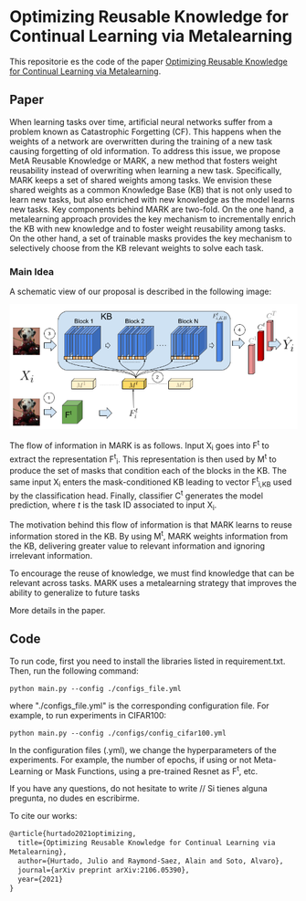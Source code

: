 # Optimizing Reusable Knowledge for Continual Learning via Metalearning

This repositorie es the code of the paper [Optimizing Reusable Knowledge for Continual Learning via Metalearning](https://arxiv.org/pdf/2106.05390.pdf). 

## Paper

When learning tasks over time, artificial neural networks suffer from a problem known as Catastrophic Forgetting (CF). This happens when the weights of a network are overwritten during the training of a new task causing forgetting of old information. To address this issue, we propose MetA Reusable Knowledge or MARK, a new method that fosters weight reusability instead of overwriting when learning a new task. Specifically, MARK keeps a set of shared weights among tasks. We envision these shared weights as a common Knowledge Base (KB) that is not only used to learn new tasks, but also enriched with new knowledge as the model learns new tasks. Key components behind MARK are two-fold. On the one hand, a metalearning approach provides the key mechanism to incrementally enrich the KB with new knowledge and to foster weight reusability among tasks. On the other hand, a set of trainable masks provides the key mechanism to selectively choose from the KB relevant weights to solve each task.

### Main Idea

A schematic view of our proposal is described in the following image:

![MARK](/mark_architecture.png)

The flow of information in MARK is as follows. Input X<sub>i</sub> goes into F<sup>t</sup> to extract the representation F<sup>t</sup><sub>i</sub>. This representation is then used by M<sup>t</sup> to produce the set of masks that condition each of the blocks in the KB. The same input X<sub>i</sub> enters the mask-conditioned KB leading to vector F<sup>t</sup><sub>i,KB</sub> used by the classification head. Finally, classifier C<sup>t</sup> generates the model prediction, where *t* is the task ID associated to input X<sub>i</sub>.

The motivation behind this flow of information is that MARK learns to reuse information stored in the KB. By using M<sup>t</sup>, MARK weights information from the KB, delivering greater value to relevant information and ignoring irrelevant information.

To encourage the reuse of knowledge, we must find knowledge that can be relevant across tasks. MARK uses a metalearning strategy that improves the ability to generalize to future tasks

More details in the paper.

## Code

To run code, first you need to install the libraries listed in requirement.txt. Then, run the following command:

    python main.py --config ./configs_file.yml

where "./configs_file.yml" is the corresponding configuration file. For example, to run experiments in CIFAR100:

    python main.py --config ./configs/config_cifar100.yml

In the configuration files (.yml), we change the hyperparameters of the experiments. For example, the number of epochs, if using or not Meta-Learning or Mask Functions, using a pre-trained Resnet as F<sup>t</sup>, etc.

If you have any questions, do not hesitate to write // Si tienes alguna pregunta, no dudes en escribirme.

To cite our works:
```
@article{hurtado2021optimizing,
  title={Optimizing Reusable Knowledge for Continual Learning via Metalearning},
  author={Hurtado, Julio and Raymond-Saez, Alain and Soto, Alvaro},
  journal={arXiv preprint arXiv:2106.05390},
  year={2021}
}
```
